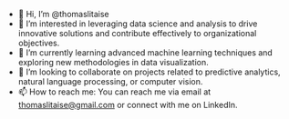 - 👋 Hi, I’m @thomaslitaise
- 👀 I’m interested in leveraging data science and analysis to drive innovative solutions and contribute effectively to organizational objectives.
- 🌱 I’m currently learning advanced machine learning techniques and exploring new methodologies in data visualization.
- 💞️ I’m looking to collaborate on projects related to predictive analytics, natural language processing, or computer vision.
- 📫 How to reach me: You can reach me via email at thomaslitaise@gmail.com or connect with me on LinkedIn.
